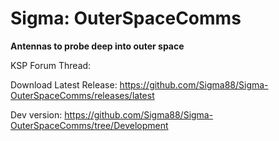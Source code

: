 # Sigma: OuterSpaceComms

**Antennas to probe deep into outer space**


KSP Forum Thread: 

Download Latest Release: https://github.com/Sigma88/Sigma-OuterSpaceComms/releases/latest

Dev version: https://github.com/Sigma88/Sigma-OuterSpaceComms/tree/Development
